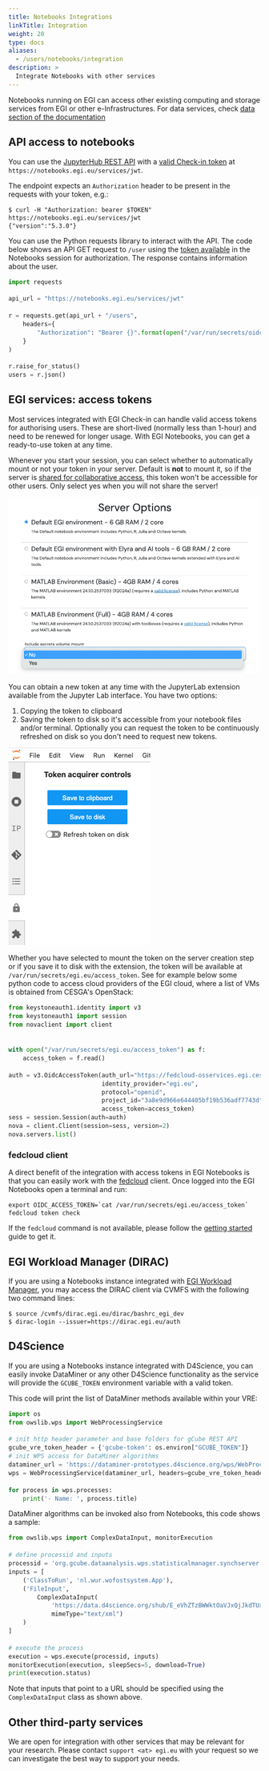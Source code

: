 ```yaml
---
title: Notebooks Integrations
linkTitle: Integration
weight: 20
type: docs
aliases:
  - /users/notebooks/integration
description: >
  Integrate Notebooks with other services
---
```


Notebooks running on EGI can access other existing computing and storage
services from EGI or other e-Infrastructures. For data services, check
[data section of the documentation](../data)

## API access to notebooks

You can use the
[JupyterHub REST API](https://jupyterhub.readthedocs.io/en/5.3.0/reference/rest-api.html)
with a
[valid Check-in token](../../../aai/check-in/obtaining-tokens/) at
`https://notebooks.egi.eu/services/jwt`.

The endpoint expects an `Authorization` header to be present in the requests
with your token, e.g.:

```shell
$ curl -H "Authorization: bearer $TOKEN" https://notebooks.egi.eu/services/jwt
{"version":"5.3.0"}
```

You can use the Python requests library to interact with the API.
The code below shows an API GET request to `/user` using the
[token available](#egi-services-access-tokens) in the Notebooks session for
authorization. The response contains information about the user.

```python
import requests

api_url = "https://notebooks.egi.eu/services/jwt"

r = requests.get(api_url + "/users",
    headers={
        "Authorization": "Bearer {}".format(open("/var/run/secrets/oidc/access_token").read())
    }
)

r.raise_for_status()
users = r.json()
```

## EGI services: access tokens

Most services integrated with EGI Check-in can handle valid access tokens for
authorising users. These are short-lived (normally less than 1-hour) and need to
be renewed for longer usage. With EGI Notebooks, you can get a ready-to-use
token at any time.

Whenever you start your session, you can select whether to automatically mount
or not your token in your server. Default is **not** to mount it, so if the
server is [shared for collaborative access](../sharing), this token won't be
accessible for other users. Only select yes when you will not share the server!

![token mount selection](notebooks-token-mount.png)

You can obtain a new token at any time with the JupyterLab extension available
from the Jupyter Lab interface. You have two options:

1. Copying the token to clipboard
2. Saving the token to disk so it's accessible from your notebook files
   and/or terminal. Optionally you can request the token to be continuously
   refreshed on disk so you don't need to request new tokens.

![token extension](notebooks-token-extension.png)

Whether you have selected to mount the token on the server creation step or
if you save it to disk with the extension, the token will be available at
`/var/run/secrets/egi.eu/access_token`. See for example below some
python code to access cloud providers of the EGI cloud, where a list of
VMs is obtained from CESGA's OpenStack:

```python
from keystoneauth1.identity import v3
from keystoneauth1 import session
from novaclient import client


with open("/var/run/secrets/egi.eu/access_token") as f:
    access_token = f.read()

auth = v3.OidcAccessToken(auth_url="https://fedcloud-osservices.egi.cesga.es:5000/v3",
                          identity_provider="egi.eu",
                          protocol="openid",
                          project_id="3a8e9d966e644405bf19b536adf7743d",
                          access_token=access_token)
sess = session.Session(auth=auth)
nova = client.Client(session=sess, version=2)
nova.servers.list()
```

### fedcloud client

A direct benefit of the integration with access tokens in EGI Notebooks is that
you can easily work with the [fedcloud](https://fedcloudclient.fedcloud.eu/)
client. Once logged into the EGI Notebooks open a terminal and run:

```shell
export OIDC_ACCESS_TOKEN=`cat /var/run/secrets/egi.eu/access_token`
fedcloud token check
```

If the `fedcloud` command is not available, please follow the
[getting started](../../../getting-started/cli) guide to get it.

## EGI Workload Manager (DIRAC)

If you are using a Notebooks instance integrated with
[EGI Workload Manager](../../../compute/orchestration/workload-manager), you may
access the DIRAC client via CVMFS with the following two command lines:

```shell
$ source /cvmfs/dirac.egi.eu/dirac/bashrc_egi_dev
$ dirac-login --issuer=https://dirac.egi.eu/auth
```

## D4Science

If you are using a Notebooks instance integrated with D4Science, you can easily
invoke DataMiner or any other D4Science functionality as the service will
provide the `GCUBE_TOKEN` environment variable with a valid token.

This code will print the list of DataMiner methods available within your VRE:

```python
import os
from owslib.wps import WebProcessingService

# init http header parameter and base folders for gCube REST API
gcube_vre_token_header = {'gcube-token': os.environ["GCUBE_TOKEN"]}
# init WPS access for DataMiner algorithms
dataminer_url = 'https://dataminer-prototypes.d4science.org/wps/WebProcessingService'
wps = WebProcessingService(dataminer_url, headers=gcube_vre_token_header)

for process in wps.processes:
    print('- Name: ', process.title)
```

DataMiner algorithms can be invoked also from Notebooks, this code shows a
sample:

```python
from owslib.wps import ComplexDataInput, monitorExecution

# define processid and inputs
processid = 'org.gcube.dataanalysis.wps.statisticalmanager.synchserver.mappedclasses.transducerers.WOFOST_CLOUD_V0_2_1'
inputs = [
    ('ClassToRun', 'nl.wur.wofostsystem.App'),
    ('FileInput',
        ComplexDataInput(
            'https://data.d4science.org/shub/E_eVhZTzBWWktOaVJxQjJkdTUxR3FHaTFFdE9BTDYrZkZxQnFWcGMyaVVJbXptejdDOEFpSVNmam82RllkRUJ6cA==',
            mimeType="text/xml")
    )
]

# execute the process
execution = wps.execute(processid, inputs)
monitorExecution(execution, sleepSecs=5, download=True)
print(execution.status)
```

Note that inputs that point to a URL should be specified using the
`ComplexDataInput` class as shown above.

## Other third-party services

We are open for integration with other services that may be relevant for your
research. Please contact `support <at> egi.eu` with your request so we can
investigate the best way to support your needs.
